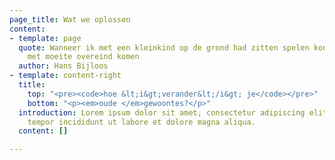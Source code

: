 ```yaml
---
page_title: Wat we oplossen
content:
- template: page
  quote: Wanneer ik met een kleinkind op de grond had zitten spelen kon ik slechts
    met moeite overeind komen
  author: Hans Bijloos
- template: content-right
  title:
    top: "<pre><code>hoe &lt;i&gt;verander&lt;/i&gt; je</code></pre>"
    bottom: "<p><em>oude </em>gewoontes?</p>"
  introduction: Lorem ipsum dolor sit amet, consectetur adipiscing elit, sed do eiusmod
    tempor incididunt ut labore et dolore magna aliqua.
  content: []

---
```

